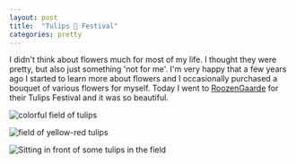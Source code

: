 ```yaml
---
layout: post
title:  "Tulips 🌷 Festival" 
categories: pretty 
---
```



I didn't think about flowers much for most of my life. I thought they were pretty, but also just something 'not for me'. I'm very happy that a few years ago I started to learn more about flowers and I occasionally purchased a bouquet of various flowers for myself. Today I went to [RoozenGaarde](https://www.tulips.com/tulip-festival-information) for their Tulips Festival and it was so beautiful. 

![colorful field of tulips](/tanyaselvog.github.io/assets/tulipField.jpeg)

![field of yellow-red tulips](/tanyaselvog.github.io/assets/tulipsApril.jpeg)

![Sitting in front of some tulips in the field](/tanyaselvog.github.io/assets/RoozenGaarde.jpeg)
